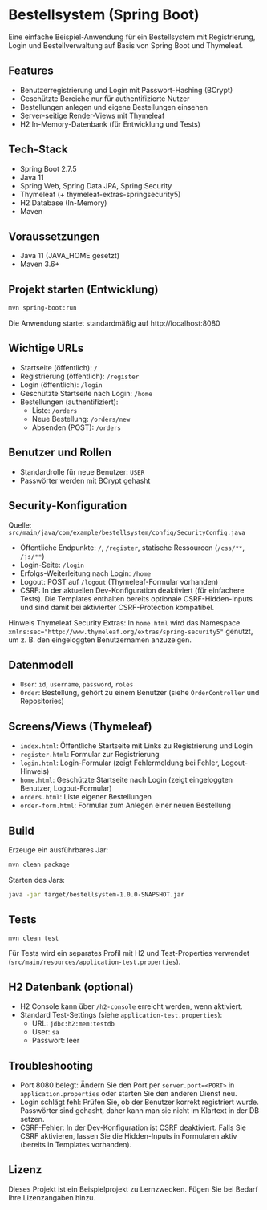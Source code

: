 # Bestellsystem (Spring Boot)

Eine einfache Beispiel-Anwendung für ein Bestellsystem mit Registrierung, Login und Bestellverwaltung auf Basis von Spring Boot und Thymeleaf.

## Features
- Benutzerregistrierung und Login mit Passwort-Hashing (BCrypt)
- Geschützte Bereiche nur für authentifizierte Nutzer
- Bestellungen anlegen und eigene Bestellungen einsehen
- Server-seitige Render-Views mit Thymeleaf
- H2 In-Memory-Datenbank (für Entwicklung und Tests)

## Tech-Stack
- Spring Boot 2.7.5
- Java 11
- Spring Web, Spring Data JPA, Spring Security
- Thymeleaf (+ thymeleaf-extras-springsecurity5)
- H2 Database (In-Memory)
- Maven

## Voraussetzungen
- Java 11 (JAVA_HOME gesetzt)
- Maven 3.6+

## Projekt starten (Entwicklung)
```bash
mvn spring-boot:run
```
Die Anwendung startet standardmäßig auf http://localhost:8080

## Wichtige URLs
- Startseite (öffentlich): `/`
- Registrierung (öffentlich): `/register`
- Login (öffentlich): `/login`
- Geschützte Startseite nach Login: `/home`
- Bestellungen (authentifiziert):
  - Liste: `/orders`
  - Neue Bestellung: `/orders/new`
  - Absenden (POST): `/orders`

## Benutzer und Rollen
- Standardrolle für neue Benutzer: `USER`
- Passwörter werden mit BCrypt gehasht

## Security-Konfiguration
Quelle: `src/main/java/com/example/bestellsystem/config/SecurityConfig.java`

- Öffentliche Endpunkte: `/`, `/register`, statische Ressourcen (`/css/**`, `/js/**`)
- Login-Seite: `/login`
- Erfolgs-Weiterleitung nach Login: `/home`
- Logout: POST auf `/logout` (Thymeleaf-Formular vorhanden)
- CSRF: In der aktuellen Dev-Konfiguration deaktiviert (für einfachere Tests). Die Templates enthalten bereits optionale CSRF-Hidden-Inputs und sind damit bei aktivierter CSRF-Protection kompatibel.

Hinweis Thymeleaf Security Extras: In `home.html` wird das Namespace `xmlns:sec="http://www.thymeleaf.org/extras/spring-security5"` genutzt, um z. B. den eingeloggten Benutzernamen anzuzeigen.

## Datenmodell
- `User`: `id`, `username`, `password`, `roles`
- `Order`: Bestellung, gehört zu einem Benutzer (siehe `OrderController` und Repositories)

## Screens/Views (Thymeleaf)
- `index.html`: Öffentliche Startseite mit Links zu Registrierung und Login
- `register.html`: Formular zur Registrierung
- `login.html`: Login-Formular (zeigt Fehlermeldung bei Fehler, Logout-Hinweis)
- `home.html`: Geschützte Startseite nach Login (zeigt eingeloggten Benutzer, Logout-Formular)
- `orders.html`: Liste eigener Bestellungen
- `order-form.html`: Formular zum Anlegen einer neuen Bestellung

## Build
Erzeuge ein ausführbares Jar:
```bash
mvn clean package
```
Starten des Jars:
```bash
java -jar target/bestellsystem-1.0.0-SNAPSHOT.jar
```

## Tests
```bash
mvn clean test
```
Für Tests wird ein separates Profil mit H2 und Test-Properties verwendet (`src/main/resources/application-test.properties`).

## H2 Datenbank (optional)
- H2 Console kann über `/h2-console` erreicht werden, wenn aktiviert.
- Standard Test-Settings (siehe `application-test.properties`):
  - URL: `jdbc:h2:mem:testdb`
  - User: `sa`
  - Passwort: leer

## Troubleshooting
- Port 8080 belegt: Ändern Sie den Port per `server.port=<PORT>` in `application.properties` oder starten Sie den anderen Dienst neu.
- Login schlägt fehl: Prüfen Sie, ob der Benutzer korrekt registriert wurde. Passwörter sind gehasht, daher kann man sie nicht im Klartext in der DB setzen.
- CSRF-Fehler: In der Dev-Konfiguration ist CSRF deaktiviert. Falls Sie CSRF aktivieren, lassen Sie die Hidden-Inputs in Formularen aktiv (bereits in Templates vorhanden).

## Lizenz
Dieses Projekt ist ein Beispielprojekt zu Lernzwecken. Fügen Sie bei Bedarf Ihre Lizenzangaben hinzu.
